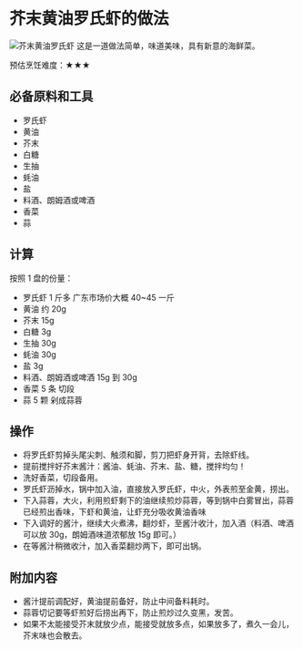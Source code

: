 # 芥末黄油罗氏虾的做法

![芥末黄油罗氏虾](./芥末黄油罗氏虾.jpg)
这是一道做法简单，味道美味，具有新意的海鲜菜。

预估烹饪难度：★★★

## 必备原料和工具

* 罗氏虾
* 黄油
* 芥末
* 白糖
* 生抽
* 蚝油
* 盐
* 料酒、朗姆酒或啤酒
* 香菜
* 蒜

## 计算

按照 1 盘的份量：

* 罗氏虾 1 斤多  广东市场价大概 40~45 一斤
* 黄油 约 20g
* 芥末 15g
* 白糖 3g
* 生抽 30g
* 蚝油 30g
* 盐 3g
* 料酒、朗姆酒或啤酒 15g 到 30g
* 香菜 5 条 切段
* 蒜 5 颗 剁成蒜蓉

## 操作

* 将罗氏虾剪掉头尾尖刺、触须和脚，剪刀把虾身开背，去除虾线。
* 提前搅拌好芥末酱汁：酱油、蚝油、芥末、盐、糖，搅拌均匀！
* 洗好香菜，切段备用。
* 罗氏虾沥掉水，锅中加入油，直接放入罗氏虾，中火，外表煎至金黄，捞出。
* 下入蒜蓉，大火，利用煎虾剩下的油继续煎炒蒜蓉，等到锅中白雾冒出，蒜蓉已经煎出香味，下虾和黄油，让虾充分吸收黄油香味
* 下入调好的酱汁，继续大火煮沸，翻炒虾，至酱汁收汁，加入酒（料酒、啤酒可以放 30g，朗姆酒味道浓郁放 15g 即可。）
* 在等酱汁稍微收汁，加入香菜翻炒两下，即可出锅。

## 附加内容

* 酱汁提前调配好，黄油提前备好，防止中间备料耗时。
* 蒜蓉切记要等虾煎好后捞出再下，防止煎炒过久变黑，发苦。
* 如果不太能接受芥末就放少点，能接受就放多点，如果放多了，煮久一会儿，芥末味也会散去。



